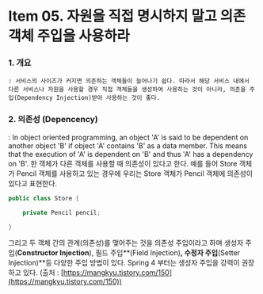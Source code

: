 Item 05. 자원을 직접 명시하지 말고 의존 객체 주입을 사용하라
=============
### 1. 개요 
    
    : 서비스의 사이즈가 커지면 의존하는 객체들이 늘어나기 쉽다. 따라서 해당 서비스 내에서 다른 서비스나 자원을 사용할 경우 직접 객체들을 생성하여 사용하는 것이 아니라, 의존을 주입(Dependency Injection)받아 사용하는 것이 좋다. 
    
### 2. 의존성 (Depencency)
: In object oriented programming, an object 'A' is said to be dependent on another object 'B' if object 'A' contains 'B' as a data member. 
This means that the execution of 'A' is dependent on 'B' and thus 'A' has a dependency on 'B'.
한 객체가 다른 객체를 사용할 때 의존성이 있다고 한다. 
예를 들어 Store 객체가 Pencil 객체를 사용하고 있는 경우에 우리는 Store 객체가 Pencil 객체에 의존성이 있다고 표현한다.

```java
public class Store {

	private Pencil pencil;

}
```

그리고 두 객체 간의 관계(의존성)를 맺어주는 것을 의존성 주입이라고 하며 생성자 주입(****Constructor Injection****), 필드 주입**(Field Injection)**, 수정자 주입**(Setter Injection)**등 다양한 주입 방법이 있다. Spring 4 부터는 생성자 주입을 강력이 권장하고 있다. (출처 : [https://mangkyu.tistory.com/150](https://mangkyu.tistory.com/150))

###
